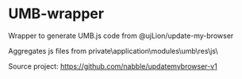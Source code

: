 UMB-wrapper
===========

Wrapper to generate UMB.js code from @ujLion/update-my-browser

Aggregates js files from
	private\application\modules\umb\res\js\

Source project: https://github.com/nabble/updatemybrowser-v1
